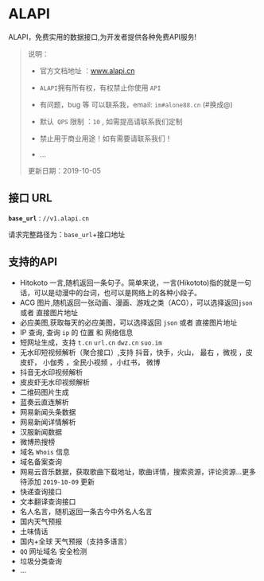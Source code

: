 # ALAPI
ALAPI，免费实用的数据接口,为开发者提供各种免费API服务!


> 说明：
>
> - 官方文档地址 ：www.alapi.cn
>
> - `ALAPI`拥有所有权，有权禁止你使用 `API `
> - 有问题，bug 等 可以联系我，email: `im#alone88.cn`  (#换成@)
> - 默认` QPS` 限制 ：`10` , 如需提高请联系我们定制
> - 禁止用于商业用途！如有需要请联系我们！
> - ...
>
> 更新日期：2019-10-05



## 接口 URL

**`base_url`**  :   `//v1.alapi.cn`

请求完整路径为：`base_url`+接口地址



## 支持的API 

- Hitokoto 一言,随机返回一条句子。简单来说，一言(Hikototo)指的就是一句话，可以是动漫中的台词，也可以是网络上的各种小段子。
- ACG 图片,随机返回一张动画、漫画、游戏之类（ACG），可以选择返回`json` 或者 直接图片地址
- 必应美图,获取每天的必应美图，可以选择返回 `json`  或者 直接图片地址
- IP 查询, 查询 `ip` 的 位置 和 网络信息
- 短网址生成，支持 `t.cn`  `url.cn`  `dwz.cn`  `suo.im`
- 无水印短视频解析（聚合接口）,支持 抖音，快手，火山， 最右 ，微视 ，皮皮虾， 小伽秀 ，全民小视频 ，小红书， 微博
- 抖音无水印视频解析
- 皮皮虾无水印视频解析
- 二维码图片生成
- 蓝奏云直连解析
- 网易新闻头条数据
- 网易新闻详情解析
- 汉服新闻数据
- 微博热搜榜
- 域名 `Whois`  信息
- 域名备案查询
- 网易云音乐数据，获取歌曲下载地址，歌曲详情，搜索资源，评论资源...更多待添加 `2019-10-09`  更新 
- 快递查询接口
- 文本翻译查询接口
- 名人名言，随机返回一条古今中外名人名言
- 国内天气预报
- 土味情话
- 国内+全球 天气预报（支持多语言）
- `QQ` 网址域名 安全检测
- 垃圾分类查询
- ...